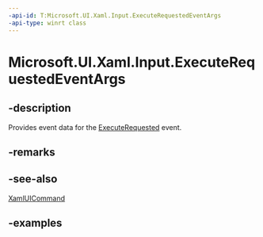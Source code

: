 ```yaml
---
-api-id: T:Microsoft.UI.Xaml.Input.ExecuteRequestedEventArgs
-api-type: winrt class
---
```


<!-- Class syntax.
public class ExecuteRequestedEventArgs 
-->

# Microsoft.UI.Xaml.Input.ExecuteRequestedEventArgs

## -description

Provides event data for the [ExecuteRequested](xamluicommand_executerequested.md) event.

## -remarks

## -see-also

[XamlUICommand](xamluicommand.md)

## -examples

